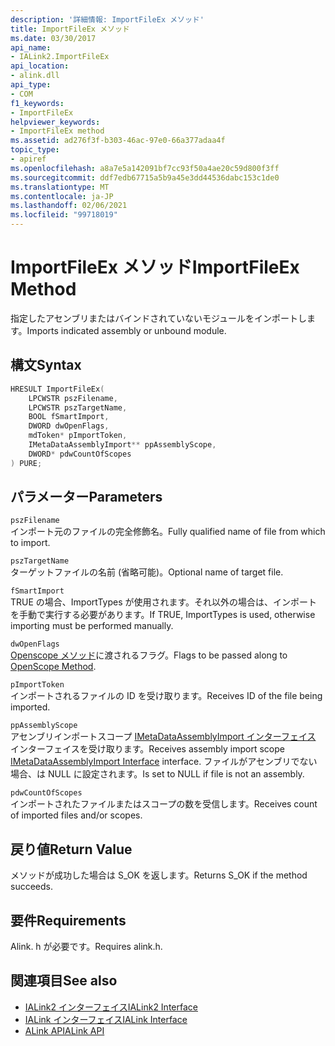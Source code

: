 ```yaml
---
description: '詳細情報: ImportFileEx メソッド'
title: ImportFileEx メソッド
ms.date: 03/30/2017
api_name:
- IALink2.ImportFileEx
api_location:
- alink.dll
api_type:
- COM
f1_keywords:
- ImportFileEx
helpviewer_keywords:
- ImportFileEx method
ms.assetid: ad276f3f-b303-46ac-97e0-66a377adaa4f
topic_type:
- apiref
ms.openlocfilehash: a8a7e5a142091bf7cc93f50a4ae20c59d800f3ff
ms.sourcegitcommit: ddf7edb67715a5b9a45e3dd44536dabc153c1de0
ms.translationtype: MT
ms.contentlocale: ja-JP
ms.lasthandoff: 02/06/2021
ms.locfileid: "99718019"
---
```

# <a name="importfileex-method"></a><span data-ttu-id="ebe49-103">ImportFileEx メソッド</span><span class="sxs-lookup"><span data-stu-id="ebe49-103">ImportFileEx Method</span></span>

<span data-ttu-id="ebe49-104">指定したアセンブリまたはバインドされていないモジュールをインポートします。</span><span class="sxs-lookup"><span data-stu-id="ebe49-104">Imports indicated assembly or unbound module.</span></span>  
  
## <a name="syntax"></a><span data-ttu-id="ebe49-105">構文</span><span class="sxs-lookup"><span data-stu-id="ebe49-105">Syntax</span></span>  
  
```cpp  
HRESULT ImportFileEx(  
    LPCWSTR pszFilename,  
    LPCWSTR pszTargetName,  
    BOOL fSmartImport,  
    DWORD dwOpenFlags,  
    mdToken* pImportToken,  
    IMetaDataAssemblyImport** ppAssemblyScope,  
    DWORD* pdwCountOfScopes  
) PURE;  
```  
  
## <a name="parameters"></a><span data-ttu-id="ebe49-106">パラメーター</span><span class="sxs-lookup"><span data-stu-id="ebe49-106">Parameters</span></span>  

 `pszFilename`  
 <span data-ttu-id="ebe49-107">インポート元のファイルの完全修飾名。</span><span class="sxs-lookup"><span data-stu-id="ebe49-107">Fully qualified name of file from which to import.</span></span>  
  
 `pszTargetName`  
 <span data-ttu-id="ebe49-108">ターゲットファイルの名前 (省略可能)。</span><span class="sxs-lookup"><span data-stu-id="ebe49-108">Optional name of target file.</span></span>  
  
 `fSmartImport`  
 <span data-ttu-id="ebe49-109">TRUE の場合、ImportTypes が使用されます。それ以外の場合は、インポートを手動で実行する必要があります。</span><span class="sxs-lookup"><span data-stu-id="ebe49-109">If TRUE, ImportTypes is used, otherwise importing must be performed manually.</span></span>  
  
 `dwOpenFlags`  
 <span data-ttu-id="ebe49-110">[Openscope メソッド](../metadata/imetadatadispenser-openscope-method.md)に渡されるフラグ。</span><span class="sxs-lookup"><span data-stu-id="ebe49-110">Flags to be passed along to [OpenScope Method](../metadata/imetadatadispenser-openscope-method.md).</span></span>  
  
 `pImportToken`  
 <span data-ttu-id="ebe49-111">インポートされるファイルの ID を受け取ります。</span><span class="sxs-lookup"><span data-stu-id="ebe49-111">Receives ID of the file being imported.</span></span>  
  
 `ppAssemblyScope`  
 <span data-ttu-id="ebe49-112">アセンブリインポートスコープ [IMetaDataAssemblyImport インターフェイス](../metadata/imetadataassemblyimport-interface.md) インターフェイスを受け取ります。</span><span class="sxs-lookup"><span data-stu-id="ebe49-112">Receives assembly import scope [IMetaDataAssemblyImport Interface](../metadata/imetadataassemblyimport-interface.md) interface.</span></span> <span data-ttu-id="ebe49-113">ファイルがアセンブリでない場合、は NULL に設定されます。</span><span class="sxs-lookup"><span data-stu-id="ebe49-113">Is set to NULL if file is not an assembly.</span></span>  
  
 `pdwCountOfScopes`  
 <span data-ttu-id="ebe49-114">インポートされたファイルまたはスコープの数を受信します。</span><span class="sxs-lookup"><span data-stu-id="ebe49-114">Receives count of imported files and/or scopes.</span></span>  
  
## <a name="return-value"></a><span data-ttu-id="ebe49-115">戻り値</span><span class="sxs-lookup"><span data-stu-id="ebe49-115">Return Value</span></span>  

 <span data-ttu-id="ebe49-116">メソッドが成功した場合は S_OK を返します。</span><span class="sxs-lookup"><span data-stu-id="ebe49-116">Returns S_OK if the method succeeds.</span></span>  
  
## <a name="requirements"></a><span data-ttu-id="ebe49-117">要件</span><span class="sxs-lookup"><span data-stu-id="ebe49-117">Requirements</span></span>  

 <span data-ttu-id="ebe49-118">Alink. h が必要です。</span><span class="sxs-lookup"><span data-stu-id="ebe49-118">Requires alink.h.</span></span>  
  
## <a name="see-also"></a><span data-ttu-id="ebe49-119">関連項目</span><span class="sxs-lookup"><span data-stu-id="ebe49-119">See also</span></span>

- [<span data-ttu-id="ebe49-120">IALink2 インターフェイス</span><span class="sxs-lookup"><span data-stu-id="ebe49-120">IALink2 Interface</span></span>](ialink2-interface.md)
- [<span data-ttu-id="ebe49-121">IALink インターフェイス</span><span class="sxs-lookup"><span data-stu-id="ebe49-121">IALink Interface</span></span>](ialink-interface.md)
- [<span data-ttu-id="ebe49-122">ALink API</span><span class="sxs-lookup"><span data-stu-id="ebe49-122">ALink API</span></span>](index.md)
